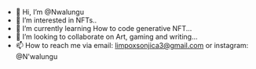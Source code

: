 - 👋 Hi, I’m @Nwalungu
- 👀 I’m interested in NFTs..
- 🌱 I’m currently learning How to code generative NFT...
- 💞️ I’m looking to collaborate on Art, gaming and writing...
- 📫 How to reach me via email: limpoxsonjica3@gmail.com or instagram: @N'walungu

<!---
Nwalungu/Nwalungu is a ✨ special ✨ repository because its `README.md` (this file) appears on your GitHub profile.
You can click the Preview link to take a look at your changes.
--->
